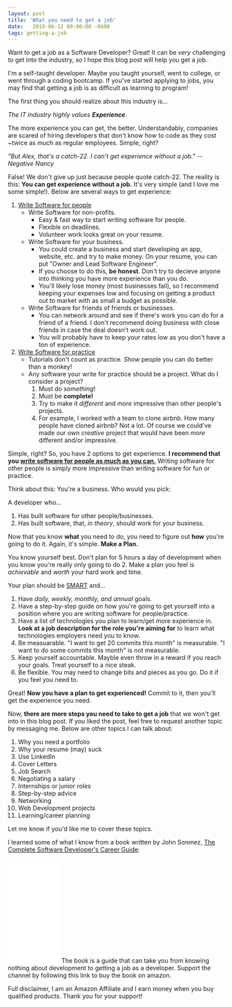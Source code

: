 ```yaml
---
layout: post
title: 'What you need to get a job'
date:   2019-06-12 00:00:00 -0600
tags: getting-a-job 
---
```

Want to get a job as a Software Developer? Great! It can be _very_ challenging to get into the industry, so I hope this blog post will help you get a job.

I'm a self-taught developer. Maybe you taught yourself, went to college, or went through a coding bootcamp. If you've started applying to jobs, you may find that getting a job is as difficult as learning to program!

The first thing you should realize about this industry is...

_The IT industry highly values **Experience**._

The more experience you can get, the better. Understandably, companies are scared of hiring developers that don't know how to code as they cost ~twice as much as regular employees. Simple, right?

_"But Alex, that's a catch-22. I can't get experience without a job." --Negative Nancy_

False! We don't give up just because people quote catch-22. The reality is this: **You can get experience without a job.** It's very simple (and I love me some simple!). Below are several ways to get experience:

1. <u>Write Software for people</u>
    * Write Software for non-profits.
        * Easy &amp; fast way to start writing software for people.
        * Flexible on deadlines.
        * Volunteer work looks great on your resume.
    * Write Software for your business.
        * You could create a business and start developing an app, website, etc. and try to make money. On your resume, you can put "Owner and Lead Software Engineer".
        * If you choose to do this, **be honest**. Don't try to decieve anyone into thinking you have more experience than you do.
        * You'll likely lose money (most businesses fail), so I recommend keeping your expenses low and focusing on getting a product out to market with as small a budget as possible.
    * Write Software for friends of friends or businesses.
        * You can network around and see if there's work you can do for a friend of a friend. I don't recommend doing business with close friends in case the deal doesn't work out.
        * You will probably have to keep your rates low as you don't have a ton of experience.
2. <u>Write Software for practice</u>
    * Tutorials don't count as practice. _Show_ people you can do better than a monkey!
    * Any software your write for practice should be a project. What do I consider a project?
        1. Must do _something_!
        2. Must be **complete!**
        3. Try to make it _different_ and _more_ impressive than other people's projects.
        4. For example, I worked with a team to clone airbnb. How many people have cloned airbnb? Not a lot. Of course we could've made our own _creative_ project that would have been _more_ different and/or impressive.

Simple, right? So, you have 2 options to get experience. **I recommend that you <u>write software for people as much as you can.</u>** Writing software for other people is simply more impressive than writing software for fun or practice.

Think about this: You're a business. Who would you pick:

A developer who...
1. Has built software for other people/businesses.
2. Has built software, that, _in theory_, should work for your business.

Now that you know **what** you need to do, you need to figure out **how** you're going to do it. Again, it's simple. **Make a Plan.**

You know yourself best. Don't plan for 5 hours a day of development when you know you're really only going to do 2. Make a plan you feel is _achievable_ and _worth_ your hard work and time.

Your plan should be [SMART](https://www.smartsheet.com/blog/essential-guide-writing-smart-goals) and...

1. Have _daily, weekly, monthly, and annual_ goals.
2. Have a step-by-step guide on how you're going to get yourself into a position where you are writing software for people/practice.
3. Have a list of technologies you plan to learn/get more experience in. **Look at a job description for the role you're aiming for** to learn what technologies employers need you to know.
4. Be measuarable. "I want to get 20 commits this month" is measurable. "I want to do some commits this month" is not measurable.
5. Keep yourself accountable. Mayble even throw in a reward if you reach your goals. Treat yourself to a nice steak.
6. Be flexible. You may need to change bits and pieces as you go. Do it if you feel you need to.

Great! **Now you have a plan to get experienced!** Commit to it, then you'll get the experience you need. 

Now, **there are more steps you need to take to get a job** that we won't get into in this blog post. If you liked the post, feel free to request another topic by messaging me. Below are other topics I can talk about:

1. Why you need a portfolio
2. Why your resume (may) suck
3. Use LinkedIn
4. Cover Letters
5. Job Search
6. Negotiating a salary
7. Internships or junior roles
8. Step-by-step advice
9. Networking
10. Web Development projects
11. Learning/career planning

Let me know if you'd like me to cover these topics.

I learned some of what I know from a book written by John Sonmez, <a href="https://www.amazon.com/gp/product/0999081411/ref=as_li_tl?ie=UTF8&tag=alexcannon-20&camp=1789&creative=9325&linkCode=as2&creativeASIN=0999081411&linkId=39972bcd3b9989de7ca8e05b60365375">The Complete Software Developer's Career Guide</a>:
<iframe style="width:120px;height:240px;" marginwidth="0" marginheight="0" scrolling="no" frameborder="0" src="//ws-na.amazon-adsystem.com/widgets/q?ServiceVersion=20070822&OneJS=1&Operation=GetAdHtml&MarketPlace=US&source=ac&ref=tf_til&ad_type=product_link&tracking_id=alexcannon-20&marketplace=amazon&region=US&placement=0999081411&asins=0999081411&linkId=c875c1ff6171a050cc3eb1e99e19dfe8&show_border=true&link_opens_in_new_window=true&price_color=333333&title_color=0066c0&bg_color=ffffff">
    </iframe>
The book is a guide that can take you from knowing nothing about development to getting a job as a developer. Support the channel by following this link to buy the book on amazon. 

Full disclaimer, I am an Amazon Affiliate and I earn money when you buy qualified products. Thank you for your support!
